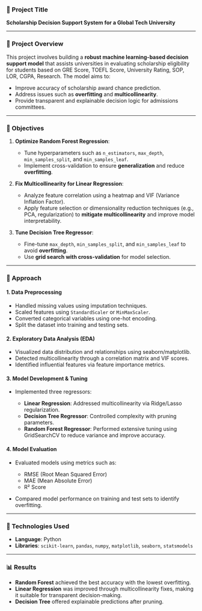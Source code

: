 ### 🎯 Project Title

**Scholarship Decision Support System for a Global Tech University**

---

### 🧠 Project Overview

This project involves building a **robust machine learning-based decision support model** that assists universities in evaluating scholarship eligibility for students based on GRE Score,	TOEFL Score, University Rating,	SOP, LOR, CGPA,	Research.
The model aims to:

* Improve accuracy of scholarship award chance prediction.
* Address issues such as **overfitting** and **multicollinearity**.
* Provide transparent and explainable decision logic for admissions committees.

---

### 📌 Objectives

1. **Optimize Random Forest Regression**:

   * Tune hyperparameters such as `n_estimators`, `max_depth`, `min_samples_split`, and `min_samples_leaf`.
   * Implement cross-validation to ensure **generalization** and reduce **overfitting**.

2. **Fix Multicollinearity for Linear Regression**:

   * Analyze feature correlation using a heatmap and VIF (Variance Inflation Factor).
   * Apply feature selection or dimensionality reduction techniques (e.g., PCA, regularization) to **mitigate multicollinearity** and improve model interpretability.

3. **Tune Decision Tree Regressor**:

   * Fine-tune `max_depth`, `min_samples_split`, and `min_samples_leaf` to avoid **overfitting**.
   * Use **grid search with cross-validation** for model selection.

---

### 🧪 Approach

#### 1. **Data Preprocessing**

* Handled missing values using imputation techniques.
* Scaled features using `StandardScaler` or `MinMaxScaler`.
* Converted categorical variables using one-hot encoding.
* Split the dataset into training and testing sets.

#### 2. **Exploratory Data Analysis (EDA)**

* Visualized data distribution and relationships using seaborn/matplotlib.
* Detected multicollinearity through a correlation matrix and VIF scores.
* Identified influential features via feature importance metrics.

#### 3. **Model Development & Tuning**

* Implemented three regressors:

  * **Linear Regression**: Addressed multicollinearity via Ridge/Lasso regularization.
  * **Decision Tree Regressor**: Controlled complexity with pruning parameters.
  * **Random Forest Regressor**: Performed extensive tuning using GridSearchCV to reduce variance and improve accuracy.

#### 4. **Model Evaluation**

* Evaluated models using metrics such as:

  * RMSE (Root Mean Squared Error)
  * MAE (Mean Absolute Error)
  * R² Score
* Compared model performance on training and test sets to identify overfitting.

---

### 🧰 Technologies Used

* **Language**: Python
* **Libraries**: `scikit-learn`, `pandas`, `numpy`, `matplotlib`, `seaborn`, `statsmodels`

---

### 📊 Results

* **Random Forest** achieved the best accuracy with the lowest overfitting.
* **Linear Regression** was improved through multicollinearity fixes, making it suitable for transparent decision-making.
* **Decision Tree** offered explainable predictions after pruning.

